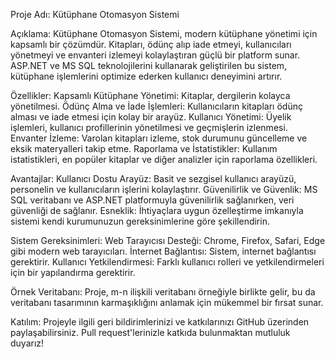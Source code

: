 Proje Adı: Kütüphane Otomasyon Sistemi

Açıklama:
Kütüphane Otomasyon Sistemi, modern kütüphane yönetimi için kapsamlı bir çözümdür. Kitapları, ödünç alıp iade etmeyi, kullanıcıları yönetmeyi ve envanteri izlemeyi kolaylaştıran güçlü bir platform sunar. ASP.NET ve MS SQL teknolojilerini kullanarak geliştirilen bu sistem, kütüphane işlemlerini optimize ederken kullanıcı deneyimini artırır.

Özellikler:
Kapsamlı Kütüphane Yönetimi: Kitaplar, dergilerin kolayca yönetilmesi.
Ödünç Alma ve İade İşlemleri: Kullanıcıların kitapları ödünç alması ve iade etmesi için kolay bir arayüz.
Kullanıcı Yönetimi: Üyelik işlemleri, kullanıcı profillerinin yönetilmesi ve geçmişlerin izlenmesi.
Envanter İzleme: Varolan kitapları izleme, stok durumunu güncelleme ve eksik materyalleri takip etme.
Raporlama ve İstatistikler: Kullanım istatistikleri, en popüler kitaplar ve diğer analizler için raporlama özellikleri.

Avantajlar:
Kullanıcı Dostu Arayüz: Basit ve sezgisel kullanıcı arayüzü, personelin ve kullanıcıların işlerini kolaylaştırır.
Güvenilirlik ve Güvenlik: MS SQL veritabanı ve ASP.NET platformuyla güvenilirlik sağlanırken, veri güvenliği de sağlanır.
Esneklik: İhtiyaçlara uygun özelleştirme imkanıyla sistemi kendi kurumunuzun gereksinimlerine göre şekillendirin.

Sistem Gereksinimleri:
Web Tarayıcısı Desteği: Chrome, Firefox, Safari, Edge gibi modern web tarayıcıları.
İnternet Bağlantısı: Sistem, internet bağlantısı gerektirir.
Kullanıcı Yetkilendirmesi: Farklı kullanıcı rolleri ve yetkilendirmeleri için bir yapılandırma gerektirir.

Örnek Veritabanı:
Proje, m-n ilişkili veritabanı örneğiyle birlikte gelir, bu da veritabanı tasarımının karmaşıklığını anlamak için mükemmel bir fırsat sunar.

Katılım:
Projeyle ilgili geri bildirimlerinizi ve katkılarınızı GitHub üzerinden paylaşabilirsiniz. Pull request'lerinizle katkıda bulunmaktan mutluluk duyarız!
